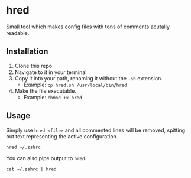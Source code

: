 # hred

Small tool which makes config files with tons of comments acutally readable.

## Installation

1. Clone this repo
2. Navigate to it in your terminal
3. Copy it into your path, renaming it without the `.sh` extension.
    * Example: `cp hred.sh /usr/local/bin/hred`
4. Make the file executable.
    * Example: `chmod +x hred`

## Usage

Simply use `hred <file>` and all commented lines will be removed, spitting out text representing the active configuration. 

`hred ~/.zshrc`

You can also pipe output to `hred`.

`cat ~/.zshrc | hred`
